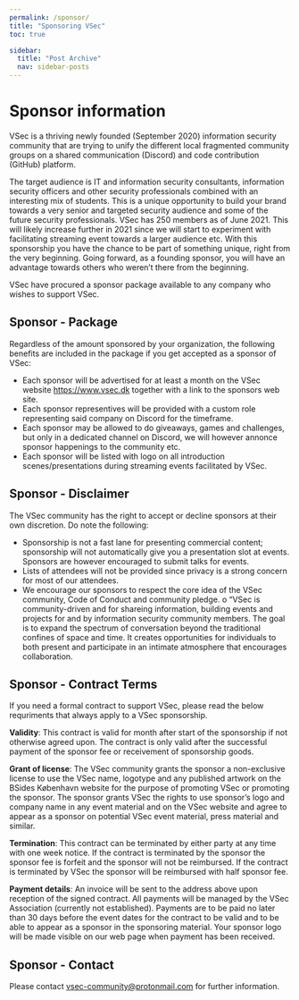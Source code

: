 ```yaml
---
permalink: /sponsor/
title: "Sponsoring VSec"
toc: true

sidebar:
  title: "Post Archive"
  nav: sidebar-posts
---
```


# Sponsor information

VSec is a thriving newly founded (September 2020) information security community that are trying to unify the different local fragmented community groups on a shared communication (Discord) and code contribution (GitHub) platform.

The target audience is IT and information security consultants, information security officers and other security professionals combined with an interesting mix of students. This is a unique opportunity to build your brand towards a very senior and targeted security audience and some of the future security professionals. VSec has 250 members as of June 2021. This will likely increase further in 2021 since we will start to experiment with facilitating streaming event towards a larger audience etc. With this sponsorship you have the chance to be part of something unique, right from the very beginning. Going forward, as a founding sponsor, you will have an advantage towards others who weren’t there from the beginning.

VSec have procured a sponsor package available to any company who wishes to support VSec. 

## Sponsor - Package

Regardless of the amount sponsored by your organization, the following benefits are included in the package if you get accepted as a sponsor of VSec: 
 
-	Each sponsor will be advertised for at least a month on the VSec website https://www.vsec.dk together with a link to the sponsors web site.
-	Each sponsor representives will be provided with a custom role representing said company on Discord for the timeframe.
-	Each sponsor may be allowed to do giveaways, games and challenges, but only in a dedicated channel on Discord, we will however annonce sponsor happenings to the community etc. 
-	Each sponsor will be listed with logo on all introduction scenes/presentations during streaming events facilitated by VSec.

## Sponsor - Disclaimer

The VSec community has the right to accept or decline sponsors at their own discretion. Do note the following:
-	Sponsorship is not a fast lane for presenting commercial content; sponsorship will not automatically give you a presentation slot at events. Sponsors are however encouraged to submit talks for events. 
-	Lists of attendees will not be provided since privacy is a strong concern for most of our attendees. 
-	We encourage our sponsors to respect the core idea of the VSec community, Code of Conduct and community pledge.
o	“VSec is community-driven and for shareing information, building events and projects for and by information security community members. The goal is to expand the spectrum of conversation beyond the traditional confines of space and time. It creates opportunities for individuals to both present and participate in an intimate atmosphere that encourages collaboration.

## Sponsor - Contract Terms

If you need a formal contract to support VSec, please read the below requriments that always apply to a VSec sponsorship.

**Validity**: This contract is valid for month after start of the sponsorship if not otherwise agreed upon. The contract is only valid after the successful payment of the sponsor fee or receivement of sponsorship goods.  

**Grant of license**: The VSec community grants the sponsor a non-exclusive license to use the VSec name, logotype and any published artwork on the BSides København website for the purpose of promoting VSec or promoting the sponsor.
The sponsor grants VSec the rights to use sponsor’s logo and company name in any event material and on the VSec website and agree to appear as a sponsor on potential VSec event material, press material and similar.  

**Termination**: This contract can be terminated by either party at any time with one week notice. If the contract is terminated by the sponsor the sponsor fee is forfeit and the sponsor will not be reimbursed. If the contract is terminated by VSec the sponsor will be reimbursed with half sponsor fee.  

**Payment details**: An invoice will be sent to the address above upon reception of the signed contract. All payments will be managed by the VSec Association (currently not established). 
Payments are to be paid no later than 30 days before the event dates for the contract to be valid and to be able to appear as a sponsor in the sponsoring material. Your sponsor logo will be made visible on our web page when payment has been received.

## Sponsor - Contact

Please contact [vsec-community@protonmail.com](mailto:vsec-community@protonmail.com) for further information.
